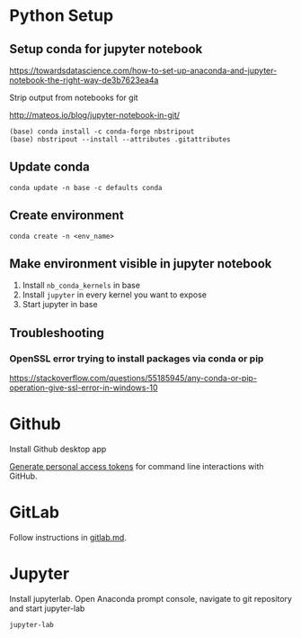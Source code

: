 # Python Setup

## Setup conda for jupyter notebook

https://towardsdatascience.com/how-to-set-up-anaconda-and-jupyter-notebook-the-right-way-de3b7623ea4a

Strip output from notebooks for git

http://mateos.io/blog/jupyter-notebook-in-git/

```
(base) conda install -c conda-forge nbstripout
(base) nbstripout --install --attributes .gitattributes
```


## Update conda
```
conda update -n base -c defaults conda
```

## Create environment
```
conda create -n <env_name>
```

## Make environment visible in jupyter notebook
  1. Install `nb_conda_kernels` in base
  2. Install `jupyter` in every kernel you want to expose
  3. Start jupyter in base


## Troubleshooting

### OpenSSL error trying to install packages via conda or pip

https://stackoverflow.com/questions/55185945/any-conda-or-pip-operation-give-ssl-error-in-windows-10


# Github

Install Github desktop app

[Generate personal access tokens](https://docs.github.com/en/authentication/keeping-your-account-and-data-secure/creating-a-personal-access-token) for command line interactions with GitHub.

# GitLab

Follow instructions in [gitlab.md](gitlab.md).

# Jupyter

Install jupyterlab. Open Anaconda prompt console, navigate to git repository and start jupyter-lab

```
jupyter-lab
```